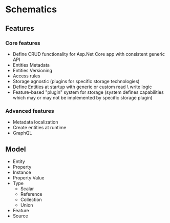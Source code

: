 # Schematics

## Features

### Core features

* Define CRUD functionality for Asp.Net Core app with consistent generic API
* Entities Metadata
* Entities Versioning
* Access rules
* Storage agnostic (plugins for specific storage technologies)
* Define Entities at startup with generic or custom read \ write logic
* Feature-based "plugin" system for storage (system defines capabilities which may or may not be implemented by specific storage plugin)

### Advanced features

* Metadata localization
* Create entities at runtime
* GraphQL

## Model

* Entity
* Property
* Instance
* Property Value
* Type
    * Scalar
    * Reference
    * Collection
    * Union
* Feature
* Source